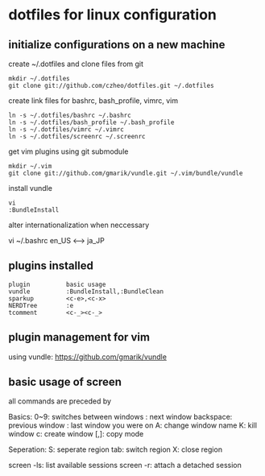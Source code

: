 dotfiles for linux configuration
===========================

initialize configurations on a new machine
------------------

create ~/.dotfiles and clone files from git

    mkdir ~/.dotfiles
    git clone git://github.com/czheo/dotfiles.git ~/.dotfiles

create link files for bashrc, bash_profile, vimrc, vim

    ln -s ~/.dotfiles/bashrc ~/.bashrc
    ln -s ~/.dotfiles/bash_profile ~/.bash_profile
    ln -s ~/.dotfiles/vimrc ~/.vimrc
    ln -s ~/.dotfiles/screenrc ~/.screenrc

get vim plugins using git submodule
    
    mkdir ~/.vim
    git clone git://github.com/gmarik/vundle.git ~/.vim/bundle/vundle
    
install vundle
    
    vi
    :BundleInstall

alter internationalization when neccessary

   vi ~/.bashrc
   en_US <--> ja_JP

plugins installed
-----------------

    plugin          basic usage
    vundle          :BundleInstall,:BundleClean
    sparkup         <c-e>,<c-x>
    NERDTree        :e
    tcomment        <c-_><c-_>

plugin management for vim
-----------------------

using vundle: https://github.com/gmarik/vundle

basic usage of screen
----------------------

all commands are preceded by <c-a>

Basics:
0~9:        switches between windows
<c-n>:      next window
backspace:  previous window
<c-a>:      last window you were on
A:          change window name
K:          kill window
c:          create window
[,]:        copy mode

Seperation:
S:          seperate region
tab:        switch region
X:          close region


screen -ls: list available sessions
screen -r:  attach a detached session
